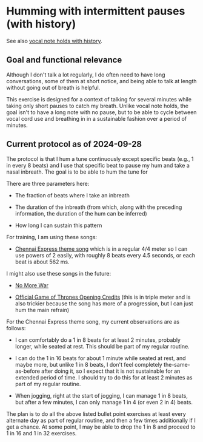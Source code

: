 # Humming with intermittent pauses (with history)

See also [vocal note holds with history](vocal-note-holds-with-history.md).

## Goal and functional relevance

Although I don't talk a lot regularly, I do often need to have long
conversations, some of them at short notice, and being able to talk at
length without going out of breath is helpful.

This exercise is designed for a context of talking for several minutes
while taking only short pauses to catch my breath. Unlike vocal note
holds, the goal isn't to have a long note with no pause, but to be
able to cycle between vocal cord use and breathing in in a sustainable
fashion over a period of minutes.

## Current protocol as of 2024-09-28

The protocol is that I hum a tune continuously except specific beats
(e.g., 1 in every 8 beats) and I use that specific beat to pause my
hum and take a nasal inbreath. The goal is to be able to hum the tune for

There are three parameters here:

* The fraction of beats where I take an inbreath

* The duration of the inbreath (from which, along with the preceding
  information, the duration of the hum can be inferred)

* How long I can sustain this pattern

For training, I am using these songs:

* [Chennai Express theme
  song](https://www.youtube.com/watch?v=S6KtEqxGQbw) which is in a
  regular 4/4 meter so I can use powers of 2 easily, with roughly 8
  beats every 4.5 seconds, or each beat is about 562 ms.

I might also use these songs in the future:

* [No More War](https://www.youtube.com/watch?v=4ADnsqiqAI8)

* [Official Game of Thrones Opening
  Credits](https://www.youtube.com/watch?v=s7L2PVdrb_8) (this is in
  triple meter and is also trickier because the song has more of a
  progression, but I can just hum the main refrain)

For the Chennai Express theme song, my current observations are as follows:

* I can comfortably do a 1 in 8 beats for at least 2 minutes, probably
  longer, while seated at rest. This should be part of my regular routine.

* I can do the 1 in 16 beats for about 1 minute while seated at rest,
  and maybe more, but unlike 1 in 8 beats, I don't feel completely
  the-same-as-before after doing it, so I expect that it is not
  sustainable for an extended period of time. I should try to do this
  for at least 2 minutes as part of my regular routine.

* When jogging, right at the start of jogging, I can manage 1 in 8
  beats, but after a few minutes, I can only manage 1 in 4 (or even 2
  in 4) beats.

The plan is to do all the above listed bullet point exercises at least
every alternate day as part of regular routine, and then a few times
additionally if I get a chance. At some point, I may be able to drop
the 1 in 8 and proceed to 1 in 16 and 1 in 32 exercises.


